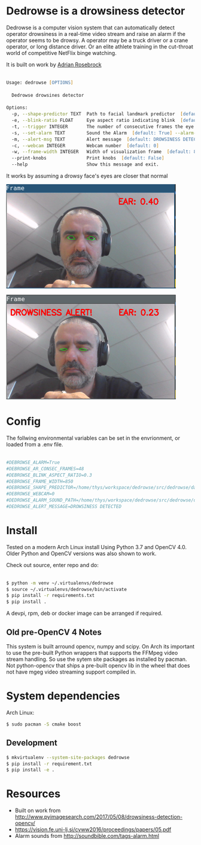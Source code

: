 # Dedrowse is a drowsiness detector


Dedrowse is a computer vision system that can automatically detect operator
drowsiness in a real-time video stream and raise an alarm if the operator seems
to be drowsy. A operator may be a truck driver or a crane operator, or long
distance driver. Or an elite athlete training in the cut-throat world of competitive
NetFlix binge watching.

It is built on work by [Adrian Rosebrock](http://www.pyimagesearch.com/2017/05/08/drowsiness-detection-opencv/)


```zsh

Usage: dedrowse [OPTIONS]

  Dedrowse drowsines detector

Options:
  -p, --shape-predictor TEXT  Path to facial landmark predictor  [default: /ho me/thys/workspace/bhp/si/dedrowse/src/dedrowse/d ata/face.dat]
  -e, --blink-ratio FLOAT     Eye aspect ratio indicating blink  [default: 0.3]
  -t, --trigger INTEGER       The number of consecutive frames the eye must be below the threshold for to set off the alarm [default: 48]
  -s, --set-alarm TEXT        Sound the Alarm  [default: True] --alarm-sound TEXT          Alarm sound file  [default: /home/thys/workspace /bhp/si/dedrowse/src/dedrowse/data/alarm.wav]
  -m, --alert-msg TEXT        Alert message  [default: DROWSINESS DETECTED]
  -c, --webcam INTEGER        Webcam number  [default: 0]
  -w, --frame-width INTEGER   Width of visualization frame  [default: 850]
  --print-knobs               Print knobs  [default: False]
  --help                      Show this message and exit.

```

It works by assuming a drowsy face's eyes are closer that normal

![Open](docs/open.png) 


![Close](docs/close.png)


# Config

The follwing environmental variables can be set in the envrionment, or loaded
from a .env file.

```zsh

#DEBROWSE_ALARM=True
#DEBROWSE_AR_CONSEC_FRAMES=48
#DEBROWSE_BLINK_ASPECT_RATIO=0.3
#DEBROWSE_FRAME_WIDTH=850
#DEBROWSE_SHAPE_PREDICTOR=/home/thys/workspace/dedrowse/src/dedrowse/data/face.dat
#DEBROWSE_WEBCAM=0
#DEDROWSE_ALARM_SOUND_PATH=/home/thys/workspace/dedrowse/src/dedrowse/data/alarm.wav
#DEDROWSE_ALERT_MESSAGE=DROWSINESS DETECTED

```


# Install

Tested on a modern Arch Linux install Using Python 3.7 and OpenCV 4.0. Older
Python and OpenCV versions was also shown to work.

Check out source, enter repo and do:

```zsh

$ python -m venv ~/.virtualenvs/dedrowse
$ source ~/.virtualenvs/dedrowse/bin/activate
$ pip install -r requirements.txt
$ pip install .

```

A devpi, rpm, deb or docker image can be arranged if required.

## Old pre-OpenCV 4 Notes
This system is built arround opencv, numpy and scipy. On Arch its important to use the 
pre-built Python wrappers that supports the FFMpeg video stream handling. So use the sytem
site packages as installed by pacman. Not python-opencv that ships a pre-built opencv lib in the
wheel that does not have mgeg video streaming support compiled in.

# System dependencies                                                                                              
                                                                                                                    
Arch Linux:                                                                                                         
                                                                                                                    
```bash                                                                                                             
$ sudo pacman -S cmake boost
```                                                                                                                 

## Development 

```bash                                                                                                             
$ mkvirtualenv --system-site-packages dedrowse
$ pip install -r requirement.txt
$ pip install -e .
```                                                                                                                 

                                                                                                                    
# Resources                                                                                                         
                                                                                                                    
* Built on work from http://www.pyimagesearch.com/2017/05/08/drowsiness-detection-opencv/
* https://vision.fe.uni-lj.si/cvww2016/proceedings/papers/05.pdf
* Alarm sounds from http://soundbible.com/tags-alarm.html


